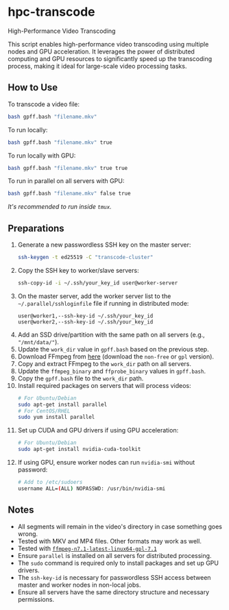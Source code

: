 # hpc-transcode
High-Performance Video Transcoding

This script enables high-performance video transcoding using multiple nodes and GPU acceleration. It leverages the power of distributed computing and GPU resources to significantly speed up the transcoding process, making it ideal for large-scale video processing tasks.

## How to Use

To transcode a video file:

```bash
bash gpff.bash "filename.mkv"
```

To run locally:

```bash
bash gpff.bash "filename.mkv" true
```

To run locally with GPU:

```bash
bash gpff.bash "filename.mkv" true true
```

To run in parallel on all servers with GPU:

```bash
bash gpff.bash "filename.mkv" false true
```

*It's recommended to run inside `tmux`.*

## Preparations

1. Generate a new passwordless SSH key on the master server:
    ```bash
    ssh-keygen -t ed25519 -C "transcode-cluster"
    ```
2. Copy the SSH key to worker/slave servers:
    ```bash
    ssh-copy-id -i ~/.ssh/your_key_id user@worker-server
    ```
3. On the master server, add the worker server list to the `~/.parallel/sshloginfile` file if running in distributed mode:
    ```
    user@worker1,--ssh-key-id ~/.ssh/your_key_id
    user@worker2,--ssh-key-id ~/.ssh/your_key_id
    ```
4. Add an SSD drive/partition with the same path on all servers (e.g., `"/mnt/data/"`).
5. Update the `work_dir` value in `gpff.bash` based on the previous step.
6. Download FFmpeg from [here](https://ffmpeg.org/download.html) (download the `non-free` or `gpl` version).
7. Copy and extract FFmpeg to the `work_dir` path on all servers.
8. Update the `ffmpeg_binary` and `ffprobe_binary` values in `gpff.bash`.
9. Copy the `gpff.bash` file to the `work_dir` path.
10. Install required packages on servers that will process videos:
     ```bash
     # For Ubuntu/Debian
     sudo apt-get install parallel
     # For CentOS/RHEL
     sudo yum install parallel
     ```
11. Set up CUDA and GPU drivers if using GPU acceleration:
     ```bash
     # For Ubuntu/Debian
     sudo apt-get install nvidia-cuda-toolkit
     ```
12. If using GPU, ensure worker nodes can run `nvidia-smi` without password:
     ```bash
     # Add to /etc/sudoers
     username ALL=(ALL) NOPASSWD: /usr/bin/nvidia-smi
     ```

## Notes

- All segments will remain in the video's directory in case something goes wrong.
- Tested with MKV and MP4 files. Other formats may work as well.
- Tested with [`ffmpeg-n7.1-latest-linux64-gpl-7.1`](https://github.com/BtbN/FFmpeg-Builds/releases/download/latest/ffmpeg-n7.1-latest-linux64-gpl-7.1.tar.xz)
- Ensure `parallel` is installed on all servers for distributed processing.
- The `sudo` command is required only to install packages and set up GPU drivers.
- The `ssh-key-id` is necessary for passwordless SSH access between master and worker nodes in non-local jobs.
- Ensure all servers have the same directory structure and necessary permissions.


